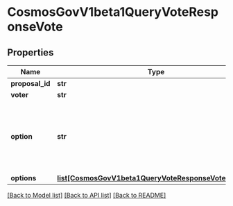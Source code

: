 # CosmosGovV1beta1QueryVoteResponseVote

## Properties
Name | Type | Description | Notes
------------ | ------------- | ------------- | -------------
**proposal_id** | **str** |  | [optional] 
**voter** | **str** |  | [optional] 
**option** | **str** | Deprecated: Prefer to use &#x60;options&#x60; instead. This field is set in queries if and only if &#x60;len(options) &#x3D;&#x3D; 1&#x60; and that option has weight 1. In all other cases, this field will default to VOTE_OPTION_UNSPECIFIED. | [optional] [default to 'VOTE_OPTION_UNSPECIFIED']
**options** | [**list[CosmosGovV1beta1QueryVoteResponseVoteOptions]**](CosmosGovV1beta1QueryVoteResponseVoteOptions.md) |  | [optional] 

[[Back to Model list]](../README.md#documentation-for-models) [[Back to API list]](../README.md#documentation-for-api-endpoints) [[Back to README]](../README.md)

